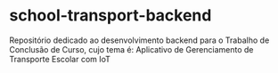 # school-transport-backend
Repositório dedicado ao desenvolvimento backend para o Trabalho de Conclusão de Curso, cujo tema é: Aplicativo de Gerenciamento de Transporte Escolar com IoT
